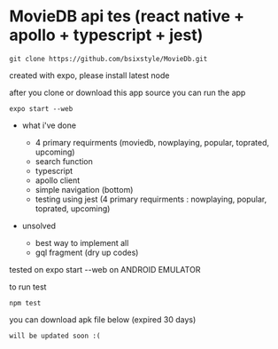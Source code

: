 # MovieDB api tes (react native + apollo + typescript + jest)

```
git clone https://github.com/bsixstyle/MovieDb.git
```
created with expo, please install latest node

after you clone or download this app source 
you can run the app

```
expo start --web
```

- what i've done
    - 4 primary requirments (moviedb, nowplaying, popular, toprated, upcoming)
    - search function
    - typescript
    - apollo client
    - simple navigation (bottom)
    - testing using jest (4 primary requirments : nowplaying, popular, toprated, upcoming)

- unsolved
    - best way to implement all
    - gql fragment (dry up codes)

tested on expo start --web on ANDROID EMULATOR

to run test 

```
npm test
```
 
you can download apk file below (expired 30 days)
```
will be updated soon :(
```